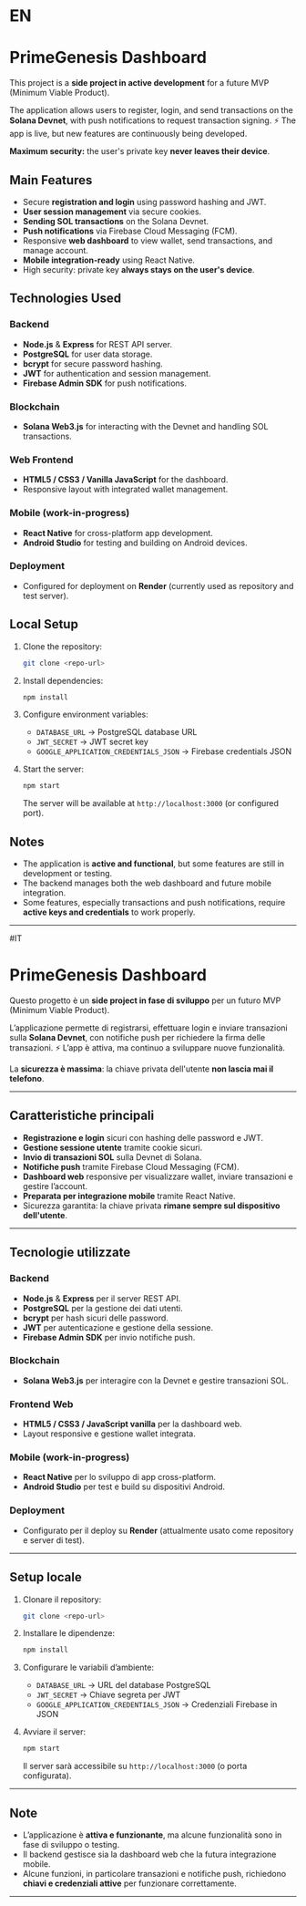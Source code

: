 # EN

# PrimeGenesis Dashboard

This project is a **side project in active development** for a future MVP (Minimum Viable Product).

The application allows users to register, login, and send transactions on the **Solana Devnet**, with push notifications to request transaction signing. ⚡ The app is live, but new features are continuously being developed.

**Maximum security:** the user's private key **never leaves their device**.

## Main Features

* Secure **registration and login** using password hashing and JWT.
* **User session management** via secure cookies.
* **Sending SOL transactions** on the Solana Devnet.
* **Push notifications** via Firebase Cloud Messaging (FCM).
* Responsive **web dashboard** to view wallet, send transactions, and manage account.
* **Mobile integration-ready** using React Native.
* High security: private key **always stays on the user's device**.

## Technologies Used

### Backend

* **Node.js** & **Express** for REST API server.
* **PostgreSQL** for user data storage.
* **bcrypt** for secure password hashing.
* **JWT** for authentication and session management.
* **Firebase Admin SDK** for push notifications.

### Blockchain

* **Solana Web3.js** for interacting with the Devnet and handling SOL transactions.

### Web Frontend

* **HTML5 / CSS3 / Vanilla JavaScript** for the dashboard.
* Responsive layout with integrated wallet management.

### Mobile (work-in-progress)

* **React Native** for cross-platform app development.
* **Android Studio** for testing and building on Android devices.

### Deployment

* Configured for deployment on **Render** (currently used as repository and test server).

## Local Setup

1. Clone the repository:

   ```bash
   git clone <repo-url>
   ```
2. Install dependencies:

   ```bash
   npm install
   ```
3. Configure environment variables:

   * `DATABASE_URL` → PostgreSQL database URL
   * `JWT_SECRET` → JWT secret key
   * `GOOGLE_APPLICATION_CREDENTIALS_JSON` → Firebase credentials JSON
4. Start the server:

   ```bash
   npm start
   ```

   The server will be available at `http://localhost:3000` (or configured port).

## Notes

* The application is **active and functional**, but some features are still in development or testing.
* The backend manages both the web dashboard and future mobile integration.
* Some features, especially transactions and push notifications, require **active keys and credentials** to work properly.

---

#IT

# PrimeGenesis Dashboard

Questo progetto è un **side project in fase di sviluppo** per un futuro MVP (Minimum Viable Product).

L’applicazione permette di registrarsi, effettuare login e inviare transazioni sulla **Solana Devnet**, con notifiche push per richiedere la firma delle transazioni. ⚡ L’app è attiva, ma continuo a sviluppare nuove funzionalità.

La **sicurezza è massima**: la chiave privata dell'utente **non lascia mai il telefono**.

---

## Caratteristiche principali

* **Registrazione e login** sicuri con hashing delle password e JWT.
* **Gestione sessione utente** tramite cookie sicuri.
* **Invio di transazioni SOL** sulla Devnet di Solana.
* **Notifiche push** tramite Firebase Cloud Messaging (FCM).
* **Dashboard web** responsive per visualizzare wallet, inviare transazioni e gestire l’account.
* **Preparata per integrazione mobile** tramite React Native.
* Sicurezza garantita: la chiave privata **rimane sempre sul dispositivo dell'utente**.

---

## Tecnologie utilizzate

### Backend

* **Node.js** & **Express** per il server REST API.
* **PostgreSQL** per la gestione dei dati utenti.
* **bcrypt** per hash sicuri delle password.
* **JWT** per autenticazione e gestione della sessione.
* **Firebase Admin SDK** per invio notifiche push.

### Blockchain

* **Solana Web3.js** per interagire con la Devnet e gestire transazioni SOL.

### Frontend Web

* **HTML5 / CSS3 / JavaScript vanilla** per la dashboard web.
* Layout responsive e gestione wallet integrata.

### Mobile (work-in-progress)

* **React Native** per lo sviluppo di app cross-platform.
* **Android Studio** per test e build su dispositivi Android.

### Deployment

* Configurato per il deploy su **Render** (attualmente usato come repository e server di test).

---

## Setup locale

1. Clonare il repository:

   ```bash
   git clone <repo-url>
   ```
2. Installare le dipendenze:

   ```bash
   npm install
   ```
3. Configurare le variabili d’ambiente:

   * `DATABASE_URL` → URL del database PostgreSQL
   * `JWT_SECRET` → Chiave segreta per JWT
   * `GOOGLE_APPLICATION_CREDENTIALS_JSON` → Credenziali Firebase in JSON
4. Avviare il server:

   ```bash
   npm start
   ```

   Il server sarà accessibile su `http://localhost:3000` (o porta configurata).

---

## Note

* L’applicazione è **attiva e funzionante**, ma alcune funzionalità sono in fase di sviluppo o testing.
* Il backend gestisce sia la dashboard web che la futura integrazione mobile.
* Alcune funzioni, in particolare transazioni e notifiche push, richiedono **chiavi e credenziali attive** per funzionare correttamente.

---


